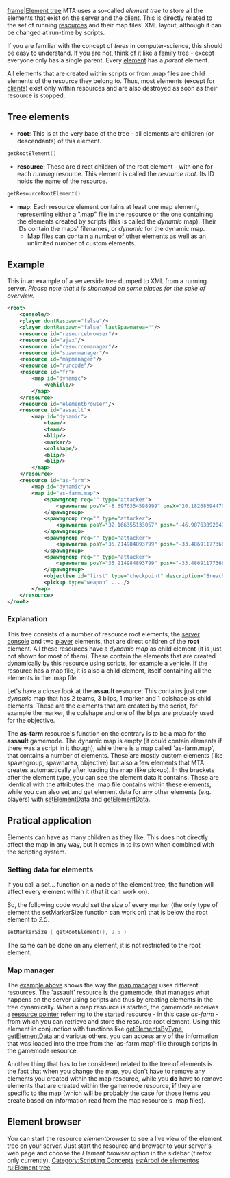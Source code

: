 [frame|Element tree](/docs/file-tre.png.md "wikilink") MTA uses a so-called *element tree* to store all the elements that exist on the server and the client. This is directly related to the set of running [resources](/docs/resources.md "wikilink") and their map files' XML layout, although it can be changed at run-time by scripts.

If you are familiar with the concept of *trees* in computer-science, this should be easy to understand. If you are not, think of it like a family tree - except everyone only has a single parent. Every [element](/docs/element.md "wikilink") has a *parent* element.

All elements that are created within scripts or from .map files are child elements of the resource they belong to. Thus, most elements (except for [clients](/docs/client.md "wikilink")) exist only within resources and are also destroyed as soon as their resource is stopped.

Tree elements
-------------

-   **root**: This is at the very base of the tree - all elements are children (or descendants) of this element.

``` lua
getRootElement()
```

-   **resource**: These are direct children of the root element - with one for each *running* resource. This element is called the *resource root*. Its ID holds the name of the resource.

``` lua
getResourceRootElement()
```

-   **map**: Each resource element contains at least one map element, representing either a ".map" file in the resource or the one containing the elements created by scripts (this is called the *dynamic* map). Their IDs contain the maps' filenames, or *dynamic* for the dynamic map.
    -   Map files can contain a number of other [elements](/docs/element.md "wikilink") as well as an unlimited number of custom elements.

Example
-------

This in an example of a serverside tree dumped to XML from a running server. *Please note that it is shortened on some places for the sake of overview.*

``` xml
<root>
    <console/>
    <player dontRespawn="false"/>
    <player dontRespawn="false" lastSpawnarea=""/>
    <resource id="resourcebrowser"/>
    <resource id="ajax"/>
    <resource id="resourcemanager"/>
    <resource id="spawnmanager"/>
    <resource id="mapmanager"/>
    <resource id="runcode"/>
    <resource id="fr">
        <map id="dynamic">
            <vehicle/>
        </map>
    </resource>
    <resource id="elementbrowser"/>
    <resource id="assault">
        <map id="dynamic">
            <team/>
            <team/>
            <blip/>
            <marker/>
            <colshape/>
            <blip/>
            <blip/>
        </map>
    </resource>
    <resource id="as-farm">
        <map id="dynamic"/>
        <map id="as-farm.map">
            <spawngroup req="" type="attacker">
                <spawnarea posY="-8.3976354598999" posX="20.182683944702" skins="9" ... />
            </spawngroup>
            <spawngroup req="" type="attacker">
                <spawnarea posY="32.166355133057" posX="-46.90763092041" skins="9" ... />
            </spawngroup>
            <spawngroup req="" type="attacker">
                <spawnarea posY="35.214984893799" posX="-33.486911773682" skins="9" ... />
            </spawngroup>
            <spawngroup req="" type="attacker">
                <spawnarea posY="35.214984893799" posX="-33.486911773682" skins="9" ... />
            </spawngroup>
            <objective id="first" type="checkpoint" description="Breach into the farm" ... />
            <pickup type="weapon" ... />
        </map>
    </resource>
</root>
```

### Explanation

This tree consists of a number of resource root elements, the [server console](/docs/element/console.md "wikilink") and two [player](/docs/player.md "wikilink") elements, that are direct children of the **root** element. All these resources have a *dynamic map* as child element (it is just not shown for most of them). These contain the elements that are created dynamically by this resource using scripts, for example a [vehicle](/docs/vehicle.md "wikilink"). If the resource has a map file, it is also a child element, itself containing all the elements in the .map file.

Let's have a closer look at the **assault** resource: This contains just one *dynamic* map that has 2 teams, 3 blips, 1 marker and 1 colshape as child elements. These are the elements that are created by the script, for example the marker, the colshape and one of the blips are probably used for the objective.

The **as-farm** resource's function on the contrary is to be a map for the **assault** gamemode. The dynamic map is empty (it could contain elements if there was a script in it though), while there is a map called 'as-farm.map', that contains a number of elements. These are mostly custom elements (like spawngroup, spawnarea, objective) but also a few elements that MTA creates automactically after loading the map (like pickup). In the brackets after the element type, you can see the element data it contains. These are identical with the attributes the .map file contains within these elements, while you can also set and get element data for any other elements (e.g. players) with [setElementData](/docs/setelementdata.md "wikilink") and [getElementData](/docs/getelementdata.md "wikilink").

Pratical application
--------------------

Elements can have as many children as they like. This does not directly affect the map in any way, but it comes in to its own when combined with the scripting system.

### Setting data for elements

If you call a set... function on a node of the element tree, the function will affect every element within it (that it can work on).

So, the following code would set the size of every marker (the only type of element the setMarkerSize function can work on) that is below the root element to *2.5*.

``` lua
setMarkerSize ( getRootElement(), 2.5 )
```

The same can be done on any element, it is not restricted to the root element.

### Map manager

The [example above](/docs/#example.md "wikilink") shows the way the [map manager](/docs/map_manager.md "wikilink") uses different resources. The 'assault' resource is the gamemode, that manages what happens on the server using scripts and thus by creating elements in the tree dynamically. When a map resource is started, the gamemode receives a [resource pointer](/docs/resource.md "wikilink") referring to the started resource - in this case *as-farm* - from which you can retrieve and store the resource root element. Using this element in conjunction with functions like [getElementsByType](/docs/getelementsbytype.md "wikilink"), [getElementData](/docs/getelementdata.md "wikilink") and various others, you can access any of the information that was loaded into the tree from the 'as-farm.map'-file through scripts in the gamemode resource.

Another thing that has to be considered related to the tree of elements is the fact that when you change the map, you don't have to remove any elements you created within the map resource, while you **do** have to remove elements that are created within the gamemode resource, **if** they are specific to the map (which will be probably the case for those items you create based on information read from the map resource's .map files).

Element browser
---------------

You can start the resource *elementbrowser* to see a live view of the element tree on your server. Just start the resource and browser to your server's web page and choose the *Element browser* option in the sidebar (firefox only currently). [Category:Scripting Concepts](/docs/category-scripting_concepts.md "wikilink") [es:Árbol de elementos](/docs/es-Árbol_de_elementos.md "wikilink") [ru:Element tree](/docs/ru-element_tree.md "wikilink")
